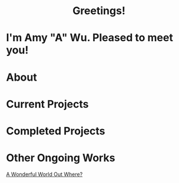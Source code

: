 <h1> <p align="center"> Greetings! </h1>
 <h1> I'm Amy "A" Wu. Pleased to meet you! </p> </h1>
<h1> About </h1>
<h1> Current Projects </h1>
<h1> Completed Projects </h1>
<h1> Other Ongoing Works </h1> </p>
<a href=""> A Wonderful World Out Where? </a>

